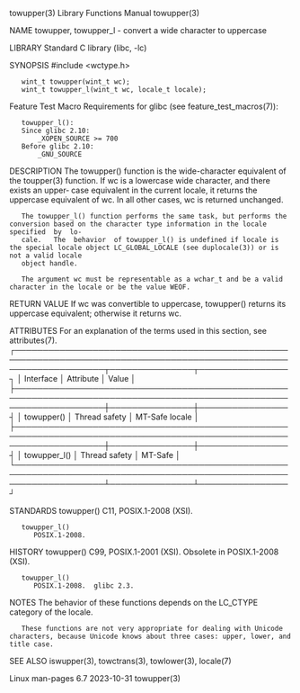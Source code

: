 towupper(3)							   Library Functions Manual							   towupper(3)

NAME
       towupper, towupper_l - convert a wide character to uppercase

LIBRARY
       Standard C library (libc, -lc)

SYNOPSIS
       #include <wctype.h>

       wint_t towupper(wint_t wc);
       wint_t towupper_l(wint_t wc, locale_t locale);

   Feature Test Macro Requirements for glibc (see feature_test_macros(7)):

       towupper_l():
	   Since glibc 2.10:
	       _XOPEN_SOURCE >= 700
	   Before glibc 2.10:
	       _GNU_SOURCE

DESCRIPTION
       The  towupper()	function is the wide-character equivalent of the toupper(3) function.  If wc is a lowercase wide character, and there exists an upper‐
       case equivalent in the current locale, it returns the uppercase equivalent of wc.  In all other cases, wc is returned unchanged.

       The towupper_l() function performs the same task, but performs the conversion based on the character type information in the locale  specified  by  lo‐
       cale.   The  behavior  of towupper_l() is undefined if locale is the special locale object LC_GLOBAL_LOCALE (see duplocale(3)) or is not a valid locale
       object handle.

       The argument wc must be representable as a wchar_t and be a valid character in the locale or be the value WEOF.

RETURN VALUE
       If wc was convertible to uppercase, towupper() returns its uppercase equivalent; otherwise it returns wc.

ATTRIBUTES
       For an explanation of the terms used in this section, see attributes(7).
       ┌────────────────────────────────────────────────────────────────────────────────────────────────────────────────────┬───────────────┬────────────────┐
       │ Interface													    │ Attribute	    │ Value	     │
       ├────────────────────────────────────────────────────────────────────────────────────────────────────────────────────┼───────────────┼────────────────┤
       │ towupper()													    │ Thread safety │ MT-Safe locale │
       ├────────────────────────────────────────────────────────────────────────────────────────────────────────────────────┼───────────────┼────────────────┤
       │ towupper_l()													    │ Thread safety │ MT-Safe	     │
       └────────────────────────────────────────────────────────────────────────────────────────────────────────────────────┴───────────────┴────────────────┘

STANDARDS
       towupper()
	      C11, POSIX.1-2008 (XSI).

       towupper_l()
	      POSIX.1-2008.

HISTORY
       towupper()
	      C99, POSIX.1-2001 (XSI).	Obsolete in POSIX.1-2008 (XSI).

       towupper_l()
	      POSIX.1-2008.  glibc 2.3.

NOTES
       The behavior of these functions depends on the LC_CTYPE category of the locale.

       These functions are not very appropriate for dealing with Unicode characters, because Unicode knows about three cases: upper, lower, and title case.

SEE ALSO
       iswupper(3), towctrans(3), towlower(3), locale(7)

Linux man-pages 6.7							  2023-10-31								   towupper(3)
